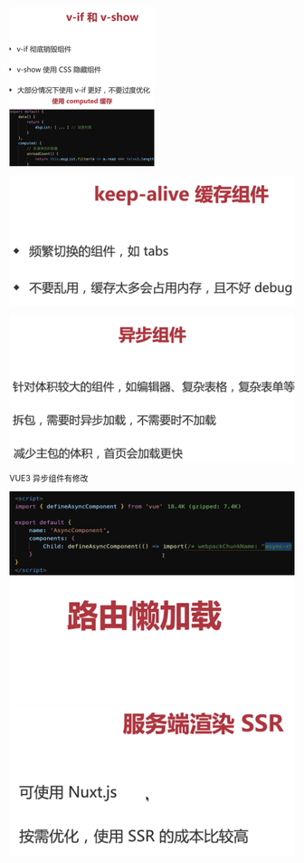 <img src="../image/image-20220714195908360.png" alt="image-20220714195908360" style="zoom:25%;" />

<img src="../image/image-20220714200052250.png" alt="image-20220714200052250" style="zoom:25%;" />

![image-20220714200118149](../image/image-20220714200118149.png)

<img src="../image/image-20220714200358670.png" alt="image-20220714200358670" style="zoom:50%;" />

VUE3 异步组件有修改

<img src="../image/image-20220714200534866.png" alt="image-20220714200534866" style="zoom:50%;" />

<img src="../image/image-20220714200850054.png" alt="image-20220714200850054" style="zoom:50%;" />

<img src="../image/image-20220714200916944.png" alt="image-20220714200916944" style="zoom:50%;" />